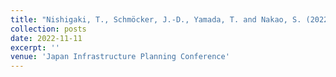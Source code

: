 ```yaml
---
title: "Nishigaki, T., Schmöcker, J.-D., Yamada, T. and Nakao, S. (2022). 観光者数に基づく観光行動推定手法に関する基礎的研究. (Basic research on methods for estimating tourist behaviour based on the number of tourists). 66th Japan Infrastructure Planning Conference (Autumn Meeting), Okinawa, Japan. November 11-13 (In Japanese)."
collection: posts
date: 2022-11-11
excerpt: ''
venue: 'Japan Infrastructure Planning Conference'
---
```

